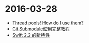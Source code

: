 # 2016-03-28

- [Thread pools! How do I use them?](http://jvns.ca/blog/2016/03/27/thread-pools-how-do-i-use-them/)
- [Git Submodule使用完整教程](http://www.kafeitu.me/git/2012/03/27/git-submodule.html)
- [Swift 2.2 的新特性](http://swift.gg/2016/03/23/swift-22-new-features/)
